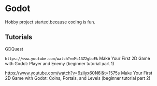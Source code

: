 # Godot

Hobby project started,because coding is fun.

## Tutorials

GDQuest

`https://www.youtube.com/watch?v=Mc13Z2gboEk`
Make Your First 2D Game with Godot: Player and Enemy (beginner tutorial part 1)

https://www.youtube.com/watch?v=6ziIyx60N6I&t=1575s
Make Your First 2D Game with Godot: Coins, Portals, and Levels (beginner tutorial part 2)
